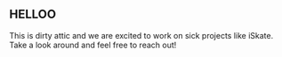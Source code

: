 ## HELLOO

This is dirty attic and we are excited to work on sick projects like iSkate. Take a look around and feel free to reach out!
